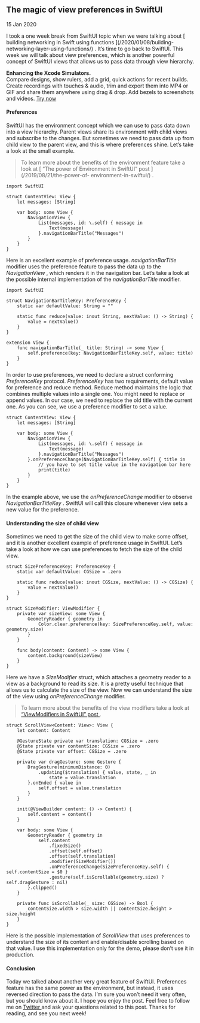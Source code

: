 ##  The magic of view preferences in SwiftUI

15 Jan 2020

I took a one week break from SwiftUI topic when we were talking about [
building networking in Swift using functions ](/2020/01/08/building-
networking-layer-using-functions/) . It’s time to go back to SwiftUI. This
week we will talk about view preferences, which is another powerful concept of
SwiftUI views that allows us to pass data through view hierarchy.

**Enhancing the Xcode Simulators.**  
Compare designs, show rulers, add a grid, quick actions for recent builds.
Create recordings with touches & audio, trim and export them into MP4 or GIF
and share them anywhere using drag & drop. Add bezels to screenshots and
videos. [ Try now ](https://gumroad.com/a/931293139/ftvbh)

####  Preferences

SwiftUI has the environment concept which we can use to pass data down into a
view hierarchy. Parent views share its environment with child views and
subscribe to the changes. But sometimes we need to pass data up from child
view to the parent view, and this is where preferences shine. Let’s take a
look at the small example.

> To learn more about the benefits of the environment feature take a look at [
> “The power of Environment in SwiftUI” post ](/2019/08/21/the-power-of-
> environment-in-swiftui/) .
    
    
    import SwiftUI
    
    struct ContentView: View {
        let messages: [String]
    
        var body: some View {
            NavigationView {
                List(messages, id: \.self) { message in
                    Text(message)
                }.navigationBarTitle("Messages")
            }
        }
    }
    

Here is an excellent example of preference usage. _navigationBarTitle_
modifier uses the preference feature to pass the data up to the
_NavigationView_ , which renders it in the navigation bar. Let’s take a look
at the possible internal implementation of the _navigationBarTitle_ modifier.

    
    
    import SwiftUI
    
    struct NavigationBarTitleKey: PreferenceKey {
        static var defaultValue: String = ""
    
        static func reduce(value: inout String, nextValue: () -> String) {
            value = nextValue()
        }
    }
    
    extension View {
        func navigationBarTitle(_ title: String) -> some View {
            self.preference(key: NavigationBarTitleKey.self, value: title)
        }
    }
    

In order to use preferences, we need to declare a struct conforming
_PreferenceKey_ protocol. _PreferenceKey_ has two requirements, default value
for preference and reduce method. Reduce method maintains the logic that
combines multiple values into a single one. You might need to replace or
append values. In our case, we need to replace the old title with the current
one. As you can see, we use a preference modifier to set a value.

    
    
    struct ContentView: View {
        let messages: [String]
    
        var body: some View {
            NavigationView {
                List(messages, id: \.self) { message in
                    Text(message)
                }.navigationBarTitle("Messages")
            }.onPreferenceChange(NavigationBarTitleKey.self) { title in
                // you have to set title value in the navigation bar here
                print(title)
            }
        }
    }
    

In the example above, we use the _onPreferenceChange_ modifier to observe
_NavigationBarTitleKey_ . SwiftUI will call this closure whenever view sets a
new value for the preference.

####  Understanding the size of child view

Sometimes we need to get the size of the child view to make some offset, and
it is another excellent example of preference usage in SwiftUI. Let’s take a
look at how we can use preferences to fetch the size of the child view.

    
    
    struct SizePreferenceKey: PreferenceKey {
        static var defaultValue: CGSize = .zero
    
        static func reduce(value: inout CGSize, nextValue: () -> CGSize) {
            value = nextValue()
        }
    }
    
    struct SizeModifier: ViewModifier {
        private var sizeView: some View {
            GeometryReader { geometry in
                Color.clear.preference(key: SizePreferenceKey.self, value: geometry.size)
            }
        }
    
        func body(content: Content) -> some View {
            content.background(sizeView)
        }
    }
    

Here we have a _SizeModifier_ struct, which attaches a geometry reader to a
view as a background to read its size. It is a pretty useful technique that
allows us to calculate the size of the view. Now we can understand the size of
the view using _onPreferenceChange_ modifier.

> To learn more about the benefits of the view modifiers take a look at [
> “ViewModifiers in SwiftUI” post ](/2019/08/07/viewmodifiers-in-swiftui/) .
    
    
    struct ScrollView<Content: View>: View {
        let content: Content
    
        @GestureState private var translation: CGSize = .zero
        @State private var contentSize: CGSize = .zero
        @State private var offset: CGSize = .zero
    
        private var dragGesture: some Gesture {
            DragGesture(minimumDistance: 0)
                .updating($translation) { value, state, _ in
                    state = value.translation
            }.onEnded { value in
                self.offset = value.translation
            }
        }
    
        init(@ViewBuilder content: () -> Content) {
            self.content = content()
        }
    
        var body: some View {
            GeometryReader { geometry in
                self.content
                    .fixedSize()
                    .offset(self.offset)
                    .offset(self.translation)
                    .modifier(SizeModifier())
                    .onPreferenceChange(SizePreferenceKey.self) { self.contentSize = $0 }
                    .gesture(self.isScrollable(geometry.size) ? self.dragGesture : nil)
            }.clipped()
        }
    
        private func isScrollable(_ size: CGSize) -> Bool {
            contentSize.width > size.width || contentSize.height > size.height
        }
    }
    

Here is the possible implementation of _ScrollView_ that uses preferences to
understand the size of its content and enable/disable scrolling based on that
value. I use this implementation only for the demo, please don’t use it in
production.

####  Conclusion

Today we talked about another very great feature of SwiftUI. Preferences
feature has the same power as the environment, but instead, it uses reversed
direction to pass the data. I’m sure you won’t need it very often, but you
should know about it. I hope you enjoy the post. Feel free to follow me on [
Twitter ](https://twitter.com/mecid) and ask your questions related to this
post. Thanks for reading, and see you next week!

